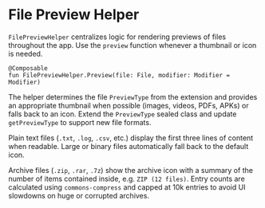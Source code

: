 # File Preview Helper

`FilePreviewHelper` centralizes logic for rendering previews of files throughout the app. Use the `preview` function whenever a thumbnail or icon is needed.

```
@Composable
fun FilePreviewHelper.Preview(file: File, modifier: Modifier = Modifier)
```

The helper determines the file `PreviewType` from the extension and provides an appropriate thumbnail when possible (images, videos, PDFs, APKs) or falls back to an icon. Extend the `PreviewType` sealed class and update `getPreviewType` to support new file formats.

Plain text files (`.txt`, `.log`, `.csv`, etc.) display the first three lines of content when readable. Large or binary files automatically fall back to the default icon.

Archive files (`.zip`, `.rar`, `.7z`) show the archive icon with a summary of the number of items contained inside, e.g. `ZIP (12 files)`. Entry counts are calculated using `commons-compress` and capped at 10k entries to avoid UI slowdowns on huge or corrupted archives.
